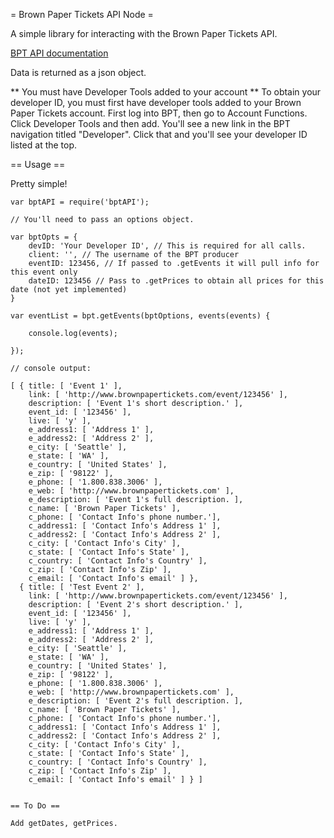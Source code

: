 = Brown Paper Tickets API Node =

A simple library for interacting with the Brown Paper Tickets API.

[BPT API documentation](http://www.brownpapertickets.com/apidocs/index.html)

Data is returned as a json object.

** You must have Developer Tools added to your account **
To obtain your developer ID, you must first have developer tools added to your Brown Paper Tickets account. First log into BPT, then go to Account Functions. Click Developer Tools and then add. You'll see a new link in the BPT navigation titled "Developer". Click that and you'll see your developer ID listed at the top.

== Usage ==

Pretty simple!

```
var bptAPI = require('bptAPI');

// You'll need to pass an options object. 

var bptOpts = {
	devID: 'Your Developer ID', // This is required for all calls.
	client: '', // The username of the BPT producer
	eventID: 123456, // If passed to .getEvents it will pull info for this event only
	dateID: 123456 // Pass to .getPrices to obtain all prices for this date (not yet implemented)
}

var eventList = bpt.getEvents(bptOptions, events(events) {
	
	console.log(events);

});

// console output:

[ { title: [ 'Event 1' ],
    link: [ 'http://www.brownpapertickets.com/event/123456' ],
    description: [ 'Event 1's short description.' ],
    event_id: [ '123456' ],
    live: [ 'y' ],
    e_address1: [ 'Address 1' ],
    e_address2: [ 'Address 2' ],
    e_city: [ 'Seattle' ],
    e_state: [ 'WA' ],
    e_country: [ 'United States' ],
    e_zip: [ '98122' ],
    e_phone: [ '1.800.838.3006' ],
    e_web: [ 'http://www.brownpapertickets.com' ],
    e_description: [ 'Event 1's full description. ],
    c_name: [ 'Brown Paper Tickets' ],
    c_phone: [ 'Contact Info's phone number.'],
    c_address1: [ 'Contact Info's Address 1' ],
    c_address2: [ 'Contact Info's Address 2' ],
    c_city: [ 'Contact Info's City' ],
    c_state: [ 'Contact Info's State' ],
    c_country: [ 'Contact Info's Country' ],
    c_zip: [ 'Contact Info's Zip' ],
    c_email: [ 'Contact Info's email' ] },
  { title: [ 'Test Event 2' ],
    link: [ 'http://www.brownpapertickets.com/event/123456' ],
    description: [ 'Event 2's short description.' ],
    event_id: [ '123456' ],
    live: [ 'y' ],
    e_address1: [ 'Address 1' ],
    e_address2: [ 'Address 2' ],
    e_city: [ 'Seattle' ],
    e_state: [ 'WA' ],
    e_country: [ 'United States' ],
    e_zip: [ '98122' ],
    e_phone: [ '1.800.838.3006' ],
    e_web: [ 'http://www.brownpapertickets.com' ],
    e_description: [ 'Event 2's full description. ],
    c_name: [ 'Brown Paper Tickets' ],
    c_phone: [ 'Contact Info's phone number.'],
    c_address1: [ 'Contact Info's Address 1' ],
    c_address2: [ 'Contact Info's Address 2' ],
    c_city: [ 'Contact Info's City' ],
    c_state: [ 'Contact Info's State' ],
    c_country: [ 'Contact Info's Country' ],
    c_zip: [ 'Contact Info's Zip' ],
    c_email: [ 'Contact Info's email' ] } ]


== To Do ==

Add getDates, getPrices.